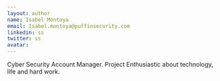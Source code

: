 ```yaml
---
layout: author
name: Isabel Montoya
email: Isabel.montoya@puffinsecurity.com
linkedin: ss
twitter: ss
avatar: 
---
```


Cyber Security Account Manager. Project Enthusiastic about technology, life and hard work.
